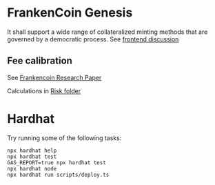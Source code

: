 # FrankenCoin Genesis

It shall support a wide range of collateralized minting methods that are governed by a democratic process.
See [frontend discussion](website/frontpage.md)

## Fee calibration 
See 
[Frankencoin Research Paper](https://www.snb.ch/n/mmr/reference/sem_2022_06_03_maire/source/sem_2022_06_03_maire.n.pdf)

Calculations in [Risk folder](Risk/parameters.py)

# Hardhat
Try running some of the following tasks:

```shell
npx hardhat help
npx hardhat test
GAS_REPORT=true npx hardhat test
npx hardhat node
npx hardhat run scripts/deploy.ts
```
